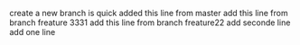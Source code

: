 create a new branch is quick
added this line from master
add this line from branch freature 3331
add this line from branch freature22 
add seconde line
add one line
